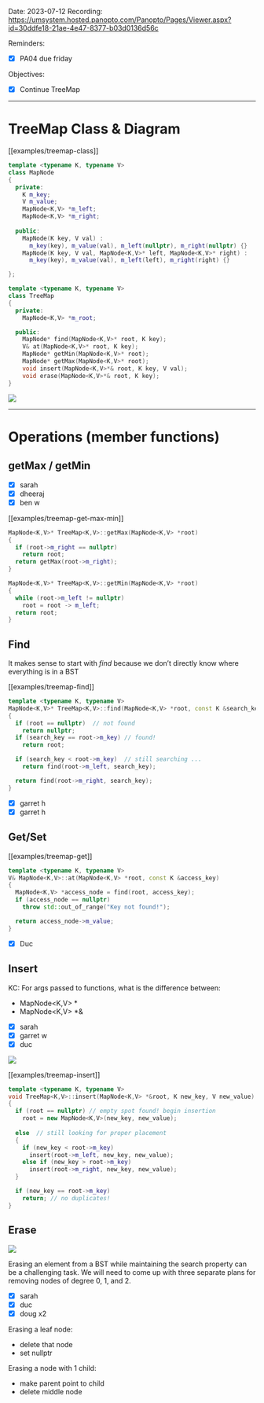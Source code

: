 

Date: 2023-07-12
Recording: https://umsystem.hosted.panopto.com/Panopto/Pages/Viewer.aspx?id=30ddfe18-21ae-4e47-8377-b03d0136d56c

Reminders:
* [x] PA04 due friday

Objectives:
* [x] Continue TreeMap

---

# TreeMap Class & Diagram

[[examples/treemap-class]]
<!-- #include [[examples/treemap-class]] -->
```c++
template <typename K, typename V>
class MapNode
{
  private:
    K m_key;
    V m_value;
    MapNode<K,V> *m_left;
    MapNode<K,V> *m_right;
  
  public:
    MapNode(K key, V val) : 
      m_key(key), m_value(val), m_left(nullptr), m_right(nullptr) {}
    MapNode(K key, V val, MapNode<K,V>* left, MapNode<K,V>* right) :
      m_key(key), m_value(val), m_left(left), m_right(right) {}

};
```

```c++
template <typename K, typename V>
class TreeMap
{
  private:
    MapNode<K,V> *m_root;

  public:
    MapNode* find(MapNode<K,V>* root, K key);
    V& at(MapNode<K,V>* root, K key);
    MapNode* getMin(MapNode<K,V>* root);
    MapNode* getMax(MapNode<K,V>* root);
    void insert(MapNode<K,V>*& root, K key, V val);
    void erase(MapNode<K,V>*& root, K key);
}
```
<!-- /include -->

![](img%2Ftreemap-diagram.png)


---

# Operations (member functions)


## getMax / getMin

* [x] sarah
* [x] dheeraj
* [x] ben w

[[examples/treemap-get-max-min]]

<!-- #include [[examples/treemap-get-max-min]] -->
```c++
MapNode<K,V>* TreeMap<K,V>::getMax(MapNode<K,V> *root)
{
  if (root->m_right == nullptr)
    return root;
  return getMax(root->m_right);
}
```

```c++
MapNode<K,V>* TreeMap<K,V>::getMin(MapNode<K,V> *root)
{
  while (root->m_left != nullptr)
    root = root -> m_left;
  return root;
}
```
<!-- /include -->


## Find

It makes sense to start with _find_ because we don’t directly know where everything is in a BST

[[examples/treemap-find]]
<!-- #include [[examples/treemap-find]] -->
```c++
template <typename K, typename V>
MapNode<K,V>* TreeMap<K,V>::find(MapNode<K,V> *root, const K &search_key)
{
  if (root == nullptr)  // not found
    return nullptr;
  if (search_key == root->m_key) // found!
    return root;

  if (search_key < root->m_key)  // still searching ...
    return find(root->m_left, search_key);

  return find(root->m_right, search_key);
}
```
<!-- /include -->



* [x] garret h
* [x] garret h

## Get/Set

[[examples/treemap-get]]

<!-- #include [[examples/treemap-get]] -->
```c++
template <typename K, typename V>
V& MapNode<K,V>::at(MapNode<K,V> *root, const K &access_key)
{
  MapNode<K,V> *access_node = find(root, access_key);
  if (access_node == nullptr)
    throw std::out_of_range("Key not found!");

  return access_node->m_value;
}
```
<!-- /include -->

* [x] Duc

## Insert

KC: For args passed to functions, what is the difference between: 
  * MapNode<K,V> *
  * MapNode<K,V> *&

* [x] sarah
* [x] garret w
* [x] duc

![](img%2Ftreemap-diagram.png)

[[examples/treemap-insert]]
<!-- #include [[examples/treemap-insert]] -->
```c++
template <typename K, typename V>
void TreeMap<K,V>::insert(MapNode<K,V> *&root, K new_key, V new_value)
{
  if (root == nullptr) // empty spot found! begin insertion
    root = new MapNode<K,V>(new_key, new_value);
  
  else  // still looking for proper placement
  {
    if (new_key < root->m_key)
      insert(root->m_left, new_key, new_value);
    else if (new_key > root->m_key)
      insert(root->m_right, new_key, new_value);
  }

  if (new_key == root->m_key)
    return; // no duplicates!
}
```
<!-- /include -->


## Erase

![](img%2Ftreemap-diagram.png)

Erasing an element from a BST while maintaining the search property can be a challenging task. We will need to come up with three separate plans for removing nodes of degree 0, 1, and 2.

* [x] sarah
* [x] duc
* [x] doug x2

Erasing a leaf node:

* delete that node
* set nullptr

Erasing a node with 1 child:

* make parent point to child
* delete middle node

